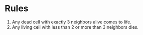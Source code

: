 # Rules

1. Any dead cell with exactly 3 neighbors alive comes to life.
2. Any living cell with less than 2 or more than 3 neighbors dies.
